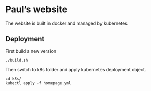 # Paul’s website
The website is built in docker and managed by kubernetes.


## Deployment
First build a new version
```
./build.sh
```

Then switch to k8s folder and apply kubernetes deployment object.
```
cd k8s/
kubectl apply -f homepage.yml
```
